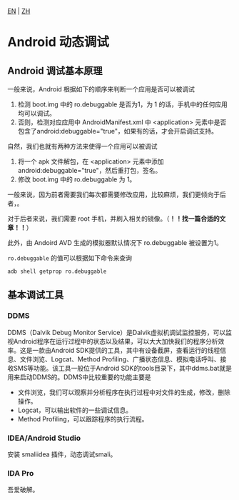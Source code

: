[EN](./dynamic_debug.md) | [ZH](./dynamic_debug-zh.md)
# Android 动态调试

## Android 调试基本原理

一般来说，Android 根据如下的顺序来判断一个应用是否可以被调试

1.  检测 boot.img 中的 ro.debuggable 是否为1，为 1 的话，手机中的任何应用均可以调试。
2.  否则，检测对应应用中 AndroidManifest.xml 中 \<application\>  元素中是否包含了android:debuggable="true"，如果有的话，才会开启调试支持。

自然，我们也就有两种方法来使得一个应用可以被调试

1.  将一个 apk 文件解包，在 \<application\> 元素中添加 android:debuggable="true"，然后重打包，签名。
2.  修改 boot.img 中的 ro.debuggable 为 1。

一般来说，因为前者需要我们每次都需要修改应用，比较麻烦，我们更倾向于后者，。

对于后者来说，我们需要 root 手机，并刷入相关的镜像。（**！！找一篇合适的文章！！**）

此外，由 Andoird AVD 生成的模拟器默认情况下 ro.debuggable 被设置为1。

`ro.debuggable` 的值可以根据如下命令来查询

```shell
adb shell getprop ro.debuggable
```

## 基本调试工具

### DDMS

DDMS（Dalvik Debug Monitor Service）是Dalvik虚拟机调试监控服务，可以监视Android程序在运行过程中的状态以及结果，可以大大加快我们的程序分析效率。这是一款由Android SDK提供的工具，其中有设备截屏，查看运行的线程信息、文件浏览、Logcat、Method Profiling、广播状态信息、模拟电话呼叫、接收SMS等功能。该工具一般位于Android SDK的tools目录下，其中ddms.bat就是用来启动DDMS的。DDMS中比较重要的功能主要是

- 文件浏览，我们可以观察并分析程序在执行过程中对文件的生成，修改，删除操作。
- Logcat，可以输出软件的一些调试信息。
- Method Profiling，可以跟踪程序的执行流程。

### IDEA/Android Studio

安装 smaliidea 插件，动态调试smali。

### IDA Pro

吾爱破解。

